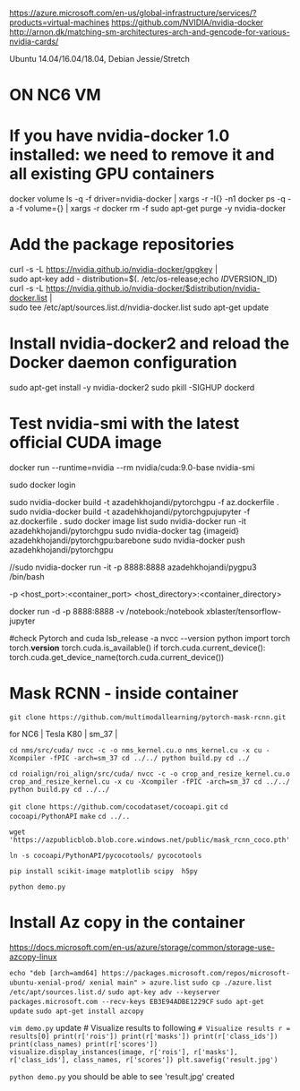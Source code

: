 
https://azure.microsoft.com/en-us/global-infrastructure/services/?products=virtual-machines
https://github.com/NVIDIA/nvidia-docker
http://arnon.dk/matching-sm-architectures-arch-and-gencode-for-various-nvidia-cards/


Ubuntu 14.04/16.04/18.04, Debian Jessie/Stretch
# ON NC6 VM

# If you have nvidia-docker 1.0 installed: we need to remove it and all existing GPU containers
docker volume ls -q -f driver=nvidia-docker | xargs -r -I{} -n1 docker ps -q -a -f volume={} | xargs -r docker rm -f
sudo apt-get purge -y nvidia-docker

# Add the package repositories
curl -s -L https://nvidia.github.io/nvidia-docker/gpgkey | \
  sudo apt-key add -
distribution=$(. /etc/os-release;echo $ID$VERSION_ID)
curl -s -L https://nvidia.github.io/nvidia-docker/$distribution/nvidia-docker.list | \
  sudo tee /etc/apt/sources.list.d/nvidia-docker.list
sudo apt-get update

# Install nvidia-docker2 and reload the Docker daemon configuration
sudo apt-get install -y nvidia-docker2
sudo pkill -SIGHUP dockerd

# Test nvidia-smi with the latest official CUDA image
docker run --runtime=nvidia --rm nvidia/cuda:9.0-base nvidia-smi


sudo docker login

sudo nvidia-docker build -t azadehkhojandi/pytorchgpu -f az.dockerfile .
sudo nvidia-docker build -t azadehkhojandi/pytorchgpujupyter -f az.dockerfile .
sudo docker image list
sudo nvidia-docker run -it azadehkhojandi/pytorchgpu
sudo nvidia-docker tag {imageid} azadehkhojandi/pytorchgpu:barebone
sudo nvidia-docker push azadehkhojandi/pytorchgpu

//sudo nvidia-docker run -it -p 8888:8888 azadehkhojandi/pygpu3 /bin/bash

-p <host_port>:<container_port>
<host_directory>:<container_directory>

docker run -d -p 8888:8888 -v /notebook:/notebook xblaster/tensorflow-jupyter


#check Pytorch and cuda
lsb_release -a
nvcc --version
python
import  torch
torch.__version__
torch.cuda.is_available()
if torch.cuda.current_device():
  torch.cuda.get_device_name(torch.cuda.current_device())

# Mask RCNN - inside container
`git clone https://github.com/multimodallearning/pytorch-mask-rcnn.git`

for NC6
| Tesla K80 | sm_37 |

`cd nms/src/cuda/
 nvcc -c -o nms_kernel.cu.o nms_kernel.cu -x cu -Xcompiler -fPIC -arch=sm_37
 cd ../../
 python build.py
 cd ../`

 `cd roialign/roi_align/src/cuda/
 nvcc -c -o crop_and_resize_kernel.cu.o crop_and_resize_kernel.cu -x cu -Xcompiler -fPIC -arch=sm_37
 cd ../../
 python build.py
 cd ../../`

`git clone https://github.com/cocodataset/cocoapi.git`
`cd cocoapi/PythonAPI`
`make`
`cd ../..`

 `wget 'https://azpublicblob.blob.core.windows.net/public/mask_rcnn_coco.pth'`

 `ln -s cocoapi/PythonAPI/pycocotools/ pycocotools`

 `pip install scikit-image matplotlib scipy  h5py`

 `python demo.py`

# Install Az copy in the container 
https://docs.microsoft.com/en-us/azure/storage/common/storage-use-azcopy-linux

`echo "deb [arch=amd64] https://packages.microsoft.com/repos/microsoft-ubuntu-xenial-prod/ xenial main" > azure.list`
`sudo cp ./azure.list /etc/apt/sources.list.d/`
`sudo apt-key adv --keyserver packages.microsoft.com --recv-keys EB3E94ADBE1229CF`
`sudo apt-get update`
`sudo apt-get install azcopy`

`vim demo.py`
update # Visualize results to following
`# Visualize results
r = results[0]
print(r['rois'])
print(r['masks'])
print(r['class_ids'])
print(class_names)
print(r['scores'])
visualize.display_instances(image, r['rois'], r['masks'], r['class_ids'],
                            class_names, r['scores'])
plt.savefig('result.jpg')
`

`python demo.py`
you should be able to see 'result.jpg' created 



